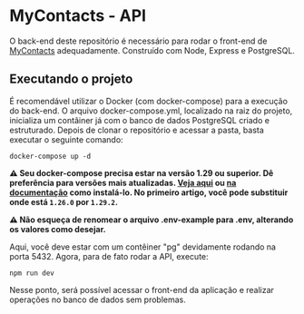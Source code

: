 # MyContacts - API

O back-end deste repositório é necessário para rodar o front-end de [MyContacts](https://github.com/gabrielhdn/my-contacts) adequadamente. Construído com Node, Express e PostgreSQL.

## Executando o projeto

É recomendável utilizar o Docker (com docker-compose) para a execução do back-end. O arquivo docker-compose.yml, localizado na raiz do projeto, inicializa um contâiner já com o banco de dados PostgreSQL criado e estruturado. Depois de clonar o repositório e acessar a pasta, basta executar o seguinte comando:

```
docker-compose up -d
```

**:warning: Seu docker-compose precisa estar na versão 1.29 ou superior. Dê preferência para versões mais atualizadas. [Veja aqui](https://www.digitalocean.com/community/tutorials/how-to-install-and-use-docker-compose-on-ubuntu-20-04-pt) ou [na documentação](https://docs.docker.com/compose/install/) como instalá-lo. No primeiro artigo, você pode substituir onde está `1.26.0` por `1.29.2`.**

**:warning: Não esqueça de renomear o arquivo .env-example para .env, alterando os valores como desejar.**

Aqui, você deve estar com um contêiner "pg" devidamente rodando na porta 5432. Agora, para de fato rodar a API, execute:

```
npm run dev
```

Nesse ponto, será possível acessar o front-end da aplicação e realizar operações no banco de dados sem problemas.
